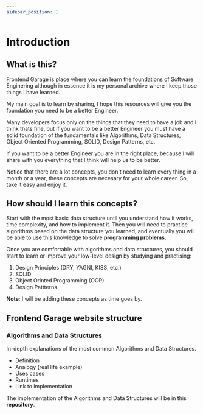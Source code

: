 ```yaml
---
sidebar_position: 1
---
```


# Introduction

## What is this?

Frontend Garage is place where you can learn the foundations of Software Enginering
although in essence it is my personal archive where I keep those things I have learned.

My main goal is to learn by sharing, I hope this resources will give you the foundation you need
to be a better Engineer.

Many developers focus only on the things that they need to have a job and I think thats fine,
but if you want to be a better Engineer you must have a solid foundation of the fundamentals like
Algorithms, Data Structures, Object Oriented Programming, SOLID, Design Patterns, etc.

If you want to be a better Engineer you are in the right place, because I will share with you
everything that I think will help us to be better.

Notice that there are a lot concepts, you don't need to learn every thing in a month or a year, these concepts
are necesary for your whole career. So, take it easy and enjoy it.

## How should I learn this concepts?

Start with the most basic data structure until you understand how it works, time complexity, and how to implement it. Then you will need to practice
algorithms based on the data structure you learned, and eventually you will be able to use this knowledge to solve **programming problems**.

Once you are comfortable with algorithms and data structures, you should start to learn or improve your low-level design by studying and practising:

1.  Design Principles (DRY, YAGNI, KISS, etc.)
2.  SOLID
3.  Object Orinted Programming (OOP)
4.  Design Pattterns

**Note**: I will be adding these concepts as time goes by.

## Frontend Garage website structure

### Algorithms and Data Structures

In-depth explanations of the most common Algorithms and Data Structures.

- Definition
- Analogy (real life example)
- Uses cases
- Runtimes
- Link to implementation

The implementation of the Algorithms and Data Structures will be in this **repository**.
